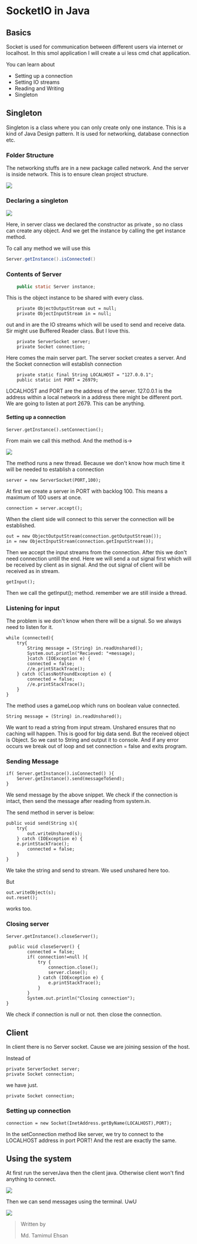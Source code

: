 # SocketIO in Java

## Basics

Socket is used for communication between different users via internet or localhost. In this smol application I will create a ui less cmd chat application. 

You can learn about 

- Setting up a connection
- Setting IO streams
- Reading and Writing
- Singleton

## Singleton

Singleton is a class where you can only create only one instance. This is a kind of Java Design pattern. It is used for networking, database connection etc.

### Folder Structure

The networking stuffs are in a new package called network. And the server is inside network. This is to ensure clean project structure.

![](https://raw.githubusercontent.com/TamimEhsan/JavaFX-Basics/master/P2P/Assets/folder.PNG)



### Declaring a singleton

![](https://raw.githubusercontent.com/TamimEhsan/JavaFX-Basics/master/P2P/Assets/singletonDeclaration.PNG)

Here, in server class we declared the constructor as private , so no class can create any object. And we get the instance by calling the get instance method.

To call any method we will use this

```java
Server.getInstance().isConnected()
```



### Contents of Server

```java
	public static Server instance;
```

This is the object instance to be shared with every class.

```
	private ObjectOutputStream out = null;
    private ObjectInputStream in = null;
```

out and in are the IO streams which will be used to send and receive data. Sir might use Buffered Reader class. But I love this.

```
	private ServerSocket server;
    private Socket connection;
```

Here comes the main server part. The server socket creates a server. And the Socket connection will establish connection

```
	private static final String LOCALHOST = "127.0.0.1";
    public static int PORT = 26979;
```

LOCALHOST and PORT are the address of the server. 127.0.0.1 is the address within a local network in a address there might be different port. We are going to listen at port 2679. This can be anything.



#### Setting up a connection

```
Server.getInstance().setConnection();
```

From main we call this method. And the method is->

![](https://raw.githubusercontent.com/TamimEhsan/JavaFX-Basics/master/P2P/Assets/serverSet.PNG)

The method runs a new thread. Because we don't know how much time it will be needed to establish a connection

```
server = new ServerSocket(PORT,100);
```

At first we create a server in PORT with backlog 100. This means a maximum of 100 users at once.

```
connection = server.accept();
```

When the client side will connect to this server the connection will be established.

```
out = new ObjectOutputStream(connection.getOutputStream());
in = new ObjectInputStream(connection.getInputStream());     
```

Then we accept the input streams from the connection. After this we don't need connection untill the end. Here we will send a out signal first which will be received by client as in signal. And the out signal of client will be received as in stream.

```
getInput();
```

Then we call the getInput(); method. remember we are still inside a thread.



### Listening for input

The problem is we don't know when there will be a signal. So we always need to listen for it.

```
while (connected){
    try{
        String message = (String) in.readUnshared();
        System.out.println("Recieved: "+message);
        }catch (IOException e) {
        connected = false;
        //e.printStackTrace();
    } catch (ClassNotFoundException e) {
    	connected = false;
    	//e.printStackTrace();
    }
}
```

The method uses a gameLoop which runs on boolean value connected.  

```
String message = (String) in.readUnshared();
```

We want to read a string from input stream. Unshared ensures that no caching will happen. This is good for big data send. But the received object is Object. So we cast to String and output it to console. And if any error occurs we break out of loop and set connection = false and exits program.

### Sending Message

```
if( Server.getInstance().isConnected() ){
	Server.getInstance().send(messageToSend);
}
```

We send message by the above snippet. We check if the connection is intact, then send the message after reading from system.in.

The send method in server is below:

```
public void send(String s){
    try{
    	out.writeUnshared(s);
    } catch (IOException e) {
    e.printStackTrace();
    	connected = false;
    }
}
```

We take the string and send to stream. We used unshared here too. 

But

```
out.writeObject(s);
out.reset();
```

works too.

### Closing server

```
Server.getInstance().closeServer();
```

```
 public void closeServer() {
        connected = false;
        if( connection!=null ){
            try {
                connection.close();
                server.close();
            } catch (IOException e) {
                e.printStackTrace();
            }
        }
        System.out.println("Closing connection");
}
```

We check if connection is null or not. then close the connection.

## Client

In client there is no Server socket. Cause we are joining session of the host. 

Instead of 

```
private ServerSocket server;
private Socket connection;
```

we have just.

```
private Socket connection;
```

### Setting up connection

```
connection = new Socket(InetAddress.getByName(LOCALHOST),PORT);
```

In the setConnection method like server, we try to connect to the LOCALHOST address in port PORT! And the rest are exactly the same.



## Using the system

At first run the serverJava then the client java. Otherwise client won't find anything to connect.

![](https://raw.githubusercontent.com/TamimEhsan/JavaFX-Basics/master/P2P/Assets/Connection.gif)

Then we can send messages using the terminal. UwU

![](https://raw.githubusercontent.com/TamimEhsan/JavaFX-Basics/master/P2P/Assets/Working.gif)





> Written by
>
> Md. Tamimul Ehsan
